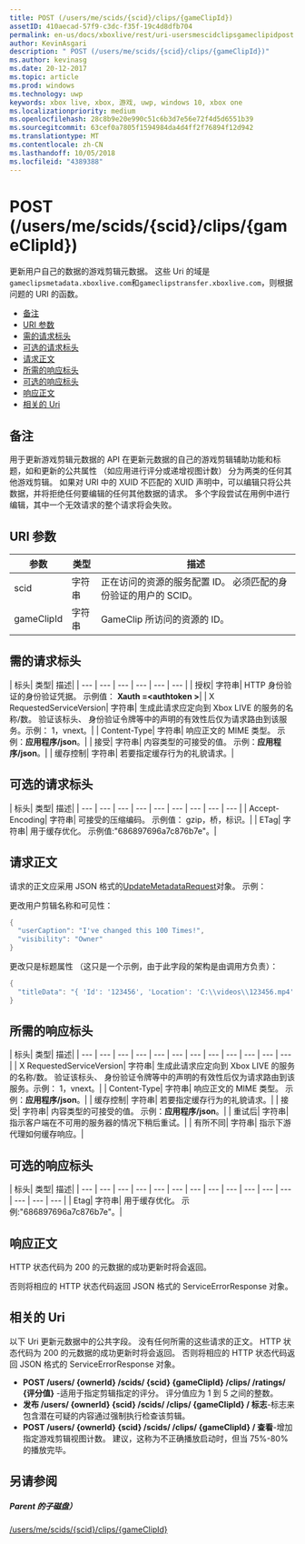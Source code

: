 ```yaml
---
title: POST (/users/me/scids/{scid}/clips/{gameClipId})
assetID: 410aecad-57f9-c3dc-f35f-19c4d8dfb704
permalink: en-us/docs/xboxlive/rest/uri-usersmescidclipsgameclipidpost.html
author: KevinAsgari
description: " POST (/users/me/scids/{scid}/clips/{gameClipId})"
ms.author: kevinasg
ms.date: 20-12-2017
ms.topic: article
ms.prod: windows
ms.technology: uwp
keywords: xbox live, xbox, 游戏, uwp, windows 10, xbox one
ms.localizationpriority: medium
ms.openlocfilehash: 28c8b9e20e990c51c6b3d7e56e72f4d5d6551b39
ms.sourcegitcommit: 63cef0a7805f1594984da4d4ff2f76894f12d942
ms.translationtype: MT
ms.contentlocale: zh-CN
ms.lasthandoff: 10/05/2018
ms.locfileid: "4389388"
---
```

# <a name="post-usersmescidsscidclipsgameclipid"></a>POST (/users/me/scids/{scid}/clips/{gameClipId})
更新用户自己的数据的游戏剪辑元数据。 这些 Uri 的域是`gameclipsmetadata.xboxlive.com`和`gameclipstransfer.xboxlive.com`，则根据问题的 URI 的函数。
 
  * [备注](#ID4EX)
  * [URI 参数](#ID4EAB)
  * [需的请求标头](#ID4ELB)
  * [可选的请求标头](#ID4EXD)
  * [请求正文](#ID4EAF)
  * [所需的响应标头](#ID4EVF)
  * [可选的响应标头](#ID4EJAAC)
  * [响应正文](#ID4EJBAC)
  * [相关的 Uri](#ID4EWBAC)
 
<a id="ID4EX"></a>

 
## <a name="remarks"></a>备注
 
用于更新游戏剪辑元数据的 API 在更新元数据的自己的游戏剪辑辅助功能和标题，如和更新的公共属性 （如应用进行评分或递增视图计数） 分为两类的任何其他游戏剪辑。 如果对 URI 中的 XUID 不匹配的 XUID 声明中，可以编辑只将公共数据，并将拒绝任何要编辑的任何其他数据的请求。 多个字段尝试在用例中进行编辑，其中一个无效请求的整个请求将会失败。
  
<a id="ID4EAB"></a>

 
## <a name="uri-parameters"></a>URI 参数
 
| 参数| 类型| 描述| 
| --- | --- | --- | 
| scid| 字符串| 正在访问的资源的服务配置 ID。 必须匹配的身份验证的用户的 SCID。| 
| gameClipId| 字符串| GameClip 所访问的资源的 ID。| 
  
<a id="ID4ELB"></a>

 
## <a name="required-request-headers"></a>需的请求标头
 
| 标头| 类型| 描述| 
| --- | --- | --- | --- | --- | --- | 
| 授权| 字符串| HTTP 身份验证的身份验证凭据。 示例值： <b>Xauth =&lt;authtoken ></b>| 
| X RequestedServiceVersion| 字符串| 生成此请求应定向到 Xbox LIVE 的服务的名称/数。 验证该标头、 身份验证令牌等中的声明的有效性后仅为请求路由到该服务。示例： 1，vnext。| 
| Content-Type| 字符串| 响应正文的 MIME 类型。 示例：<b>应用程序/json</b>。| 
| 接受| 字符串| 内容类型的可接受的值。 示例：<b>应用程序/json</b>。| 
| 缓存控制| 字符串| 若要指定缓存行为的礼貌请求。| 
  
<a id="ID4EXD"></a>

 
## <a name="optional-request-headers"></a>可选的请求标头
 
| 标头| 类型| 描述| 
| --- | --- | --- | --- | --- | --- | --- | --- | --- | 
| Accept-Encoding| 字符串| 可接受的压缩编码。 示例值： gzip，桥，标识。| 
| ETag| 字符串| 用于缓存优化。 示例值:"686897696a7c876b7e"。| 
  
<a id="ID4EAF"></a>

 
## <a name="request-body"></a>请求正文
 
请求的正文应采用 JSON 格式的[UpdateMetadataRequest](../../json/json-updatemetadatarequest.md)对象。 示例：
 
更改用户剪辑名称和可见性：
 

```cpp
{
  "userCaption": "I've changed this 100 Times!",
  "visibility": "Owner"
}

```

 
更改只是标题属性 （这只是一个示例，由于此字段的架构是由调用方负责）：
 

```cpp
{
  "titleData": "{ 'Id': '123456', 'Location': 'C:\\videos\\123456.mp4' }"
}

```

  
<a id="ID4EVF"></a>

 
## <a name="required-response-headers"></a>所需的响应标头
 
| 标头| 类型| 描述| 
| --- | --- | --- | --- | --- | --- | --- | --- | --- | --- | --- | --- | 
| X RequestedServiceVersion| 字符串| 生成此请求应定向到 Xbox LIVE 的服务的名称/数。 验证该标头、 身份验证令牌等中的声明的有效性后仅为请求路由到该服务。示例： 1，vnext。| 
| Content-Type| 字符串| 响应正文的 MIME 类型。 示例：<b>应用程序/json</b>。| 
| 缓存控制| 字符串| 若要指定缓存行为的礼貌请求。| 
| 接受| 字符串| 内容类型的可接受的值。 示例：<b>应用程序/json</b>。| 
| 重试后| 字符串| 指示客户端在不可用的服务器的情况下稍后重试。| 
| 有所不同| 字符串| 指示下游代理如何缓存响应。| 
  
<a id="ID4EJAAC"></a>

 
## <a name="optional-response-headers"></a>可选的响应标头
 
| 标头| 类型| 描述| 
| --- | --- | --- | --- | --- | --- | --- | --- | --- | --- | --- | --- | --- | --- | --- | 
| Etag| 字符串| 用于缓存优化。 示例:"686897696a7c876b7e"。| 
  
<a id="ID4EJBAC"></a>

 
## <a name="response-body"></a>响应正文
 
HTTP 状态代码为 200 的元数据的成功更新时将会返回。
 
否则将相应的 HTTP 状态代码返回 JSON 格式的 ServiceErrorResponse 对象。
  
<a id="ID4EWBAC"></a>

 
## <a name="related-uris"></a>相关的 Uri
 
以下 Uri 更新元数据中的公共字段。 没有任何所需的这些请求的正文。 HTTP 状态代码为 200 的元数据的成功更新时将会返回。 否则将相应的 HTTP 状态代码返回 JSON 格式的 ServiceErrorResponse 对象。
 
   * **POST /users/ {ownerId} /scids/ {scid} {gameClipId} /clips/ /ratings/ {评分值}** -适用于指定剪辑指定的评分。 评分值应为 1 到 5 之间的整数。
   * **发布 /users/ {ownerId} {scid} /scids/ /clips/ {gameClipId} / 标志**-标志来包含潜在可疑的内容通过强制执行检查该剪辑。
   * **POST /users/ {ownerId} {scid} /scids/ /clips/ {gameClipId} / 查看**-增加指定游戏剪辑视图计数。 建议，这称为不正确播放启动时，但当 75%-80%的播放完毕。
   
<a id="ID4EMCAC"></a>

 
## <a name="see-also"></a>另请参阅
 
<a id="ID4EOCAC"></a>

 
##### <a name="parent"></a>Parent 的子磁盘） 

[/users/me/scids/{scid}/clips/{gameClipId}](uri-usersmescidclipsgameclipid.md)

   